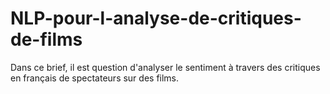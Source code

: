 # NLP-pour-l-analyse-de-critiques-de-films
Dans ce brief, il est question d'analyser le sentiment à travers des critiques en français de spectateurs sur des films.
